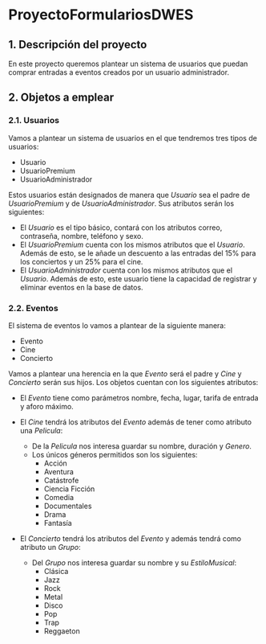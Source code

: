 # ProyectoFormulariosDWES

## 1. Descripción del proyecto

En este proyecto queremos plantear un sistema de usuarios que puedan comprar entradas a eventos creados por un usuario administrador.

## 2. Objetos a emplear

### 2.1. Usuarios

Vamos a plantear un sistema de usuarios en el que tendremos tres tipos de usuarios: 
- Usuario
- UsuarioPremium
- UsuarioAdministrador

Estos usuarios están designados de manera que *Usuario* sea el padre de *UsuarioPremium* y de *UsuarioAdministrador*. Sus atributos serán los siguientes:

- El *Usuario* es el tipo básico, contará con los atributos correo, contraseña, nombre, teléfono y sexo.
- El *UsuarioPremium* cuenta con los mismos atributos que el *Usuario*. Además de esto, se le añade un descuento a las entradas del 15% para los conciertos y un 25% para el cine.
-  El *UsuarioAdministrador* cuenta con los mismos atributos que el *Usuario*. Además de esto, este usuario tiene la capacidad de registrar y eliminar eventos en la base de datos. 

### 2.2. Eventos

El sistema de eventos lo vamos a plantear de la siguiente manera: 

- Evento
- Cine
- Concierto

Vamos a plantear una herencia en la que *Evento* será el padre y *Cine* y *Concierto* serán sus hijos. Los objetos cuentan con los siguientes atributos:

- El *Evento* tiene como parámetros nombre, fecha, lugar, tarifa de entrada y aforo máximo.

- El *Cine* tendrá los atributos del *Evento* además de tener como atributo una *Pelicula*:
    - De la *Pelicula* nos interesa guardar su nombre, duración y *Genero*.
    - Los únicos géneros permitidos son los siguientes: 
        - Acción
        - Aventura
        - Catástrofe
        - Ciencia Ficción
        - Comedia 
        - Documentales
        - Drama
        - Fantasía

- El *Concierto* tendrá los atributos del *Evento* y además tendrá como atributo un *Grupo*:
    - Del *Grupo* nos interesa guardar su nombre y su *EstiloMusical*: 
        - Clásica
        - Jazz
        - Rock
        - Metal
        - Disco
        - Pop
        - Trap
        - Reggaeton

